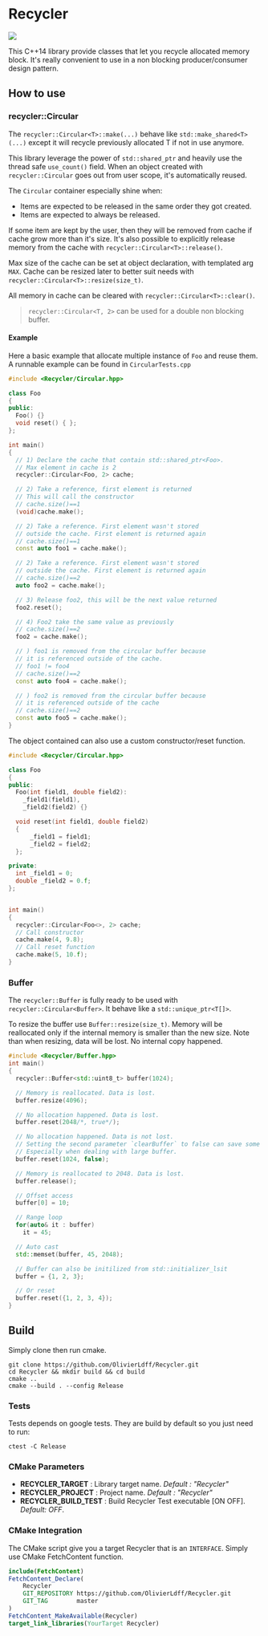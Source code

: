 # Recycler

[![](https://github.com/OlivierLDff/Recycler/workflows/CI/badge.svg)](https://github.com/OlivierLDff/Recycler/actions?query=workflow%3ACI)

This C++14 library provide classes that let you recycle allocated memory block. It's really convenient to use in a non blocking producer/consumer design pattern.

## How to use

### recycler::Circular

The `recycler::Circular<T>::make(...)` behave like `std::make_shared<T>(...)` except it will recycle previously allocated T if not in use anymore.

This library leverage the power of `std::shared_ptr` and heavily use the thread safe `use_count()` field. When an object created with `recycler::Circular` goes out from user scope, it's automatically reused.

The `Circular` container especially shine when:

* Items are expected to be released in the same order they got created.
* Items are expected to always be released.

If some item are kept by the user, then they will be removed from cache if cache grow more than it's size. It's also possible to explicitly release memory from the cache with `recycler::Circular<T>::release()`.

Max size of the cache can be set at object declaration, with templated arg `MAX`. Cache can be resized later to better suit needs with `recycler::Circular<T>::resize(size_t)`.

All memory in cache can be cleared with `recycler::Circular<T>::clear()`.

> `recycler::Circular<T, 2>` can be used for a double non blocking buffer.

#### Example

Here a basic example that allocate multiple instance of `Foo` and reuse them. A runnable example can be found in `CircularTests.cpp`

```cpp
#include <Recycler/Circular.hpp>

class Foo
{
public:
  Foo() {}
  void reset() { };
};

int main()
{
  // 1) Declare the cache that contain std::shared_ptr<Foo>.
  // Max element in cache is 2
  recycler::Circular<Foo, 2> cache;

  // 2) Take a reference, first element is returned
  // This will call the constructor
  // cache.size()==1
  (void)cache.make();

  // 2) Take a reference. First element wasn't stored
  // outside the cache. First element is returned again
  // cache.size()==1
  const auto foo1 = cache.make();

  // 2) Take a reference. First element wasn't stored
  // outside the cache. First element is returned again
  // cache.size()==2
  auto foo2 = cache.make();

  // 3) Release foo2, this will be the next value returned
  foo2.reset();

  // 4) Foo2 take the same value as previously
  // cache.size()==2
  foo2 = cache.make();

  // ) foo1 is removed from the circular buffer because
  // it is referenced outside of the cache.
  // foo1 != foo4
  // cache.size()==2
  const auto foo4 = cache.make();

  // ) foo2 is removed from the circular buffer because
  // it is referenced outside of the cache
  // cache.size()==2
  const auto foo5 = cache.make();
}
```

The object contained can also use a custom constructor/reset function.

```cpp
#include <Recycler/Circular.hpp>

class Foo
{
public:
  Foo(int field1, double field2):
    _field1(field1),
    _field2(field2) {}

  void reset(int field1, double field2)
  {
      _field1 = field1;
      _field2 = field2;
  };

private:
  int _field1 = 0;
  double _field2 = 0.f;
};


int main()
{
  recycler::Circular<Foo<>, 2> cache;
  // Call constructor
  cache.make(4, 9.8);
  // Call reset function
  cache.make(5, 10.f);
}
```

### Buffer

The `recycler::Buffer` is fully ready to be used with `recycler::Circular<Buffer>`. It behave like a `std::unique_ptr<T[]>`.

To resize the buffer use `Buffer::resize(size_t)`. Memory will be reallocated only if the internal memory is smaller than the new size. Note than when resizing, data will be lost. No internal copy happened.

```cpp
#include <Recycler/Buffer.hpp>
int main()
{
  recycler::Buffer<std::uint8_t> buffer(1024);

  // Memory is reallocated. Data is lost.
  buffer.resize(4096);

  // No allocation happened. Data is lost.
  buffer.reset(2048/*, true*/);

  // No allocation happened. Data is not lost.
  // Setting the second parameter `clearBuffer` to false can save some time if you don't care about having a clear buffer
  // Especially when dealing with large buffer.
  buffer.reset(1024, false);

  // Memory is reallocated to 2048. Data is lost.
  buffer.release();

  // Offset access
  buffer[0] = 10;

  // Range loop
  for(auto& it : buffer)
    it = 45;

  // Auto cast
  std::memset(buffer, 45, 2048);

  // Buffer can also be initilized from std::initializer_lsit
  buffer = {1, 2, 3};

  // Or reset
  buffer.reset({1, 2, 3, 4});
}
```


## Build

Simply clone then run cmake.

```
git clone https://github.com/OlivierLdff/Recycler.git
cd Recycler && mkdir build && cd build
cmake ..
cmake --build . --config Release
```

### Tests

Tests depends on google tests. They are build by default so you just need to run:

```
ctest -C Release
```

### CMake Parameters

- **RECYCLER_TARGET** : Library target name. *Default : "Recycler"*
- **RECYCLER_PROJECT** : Project name. *Default : "Recycler"*
- **RECYCLER_BUILD_TEST** : Build Recycler Test executable [ON OFF]. *Default: OFF*.

### CMake Integration

The CMake script give you a target Recycler that is an `INTERFACE`. Simply use CMake FetchContent function.

```cmake
include(FetchContent)
FetchContent_Declare(
    Recycler
    GIT_REPOSITORY https://github.com/OlivierLdff/Recycler.git
    GIT_TAG        master
)
FetchContent_MakeAvailable(Recycler)
target_link_libraries(YourTarget Recycler)
```